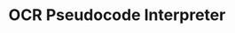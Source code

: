 ---
title: OCR Pseudocode Interpreter
description: "An interpreter written for the OCR Exam Reference Language used in GCSE and A-Level exams."
links:
  - name: "Link"
    url: "https://hatchibombotar.com/ocr-pseudocode-interpreter/"
  - name: "Source Code"
    url: "https://github.com/Hatchibombotar/ocr-pseudocode-interpreter"

image: "/projects/ocr-pseudocode.png"
---